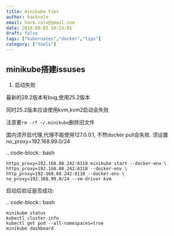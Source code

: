 ```yaml
---
title: minikube tips
author: hackrole
email: hack.role@gmail.com
date: 2018-08-03 10:23:01
draft: false
tags: ["kubernates","docker","tips"]
category: ["tools"]
---
```





minikube搭建issuses
-------------------

1) 启动失败

最新的28.2版本有bug,使用25.2版本

同时25.2版本应该使用kvm,kvm2启动会失败

注意要`rm -rf ~/.minikube`删除旧文件

国内须开启代理,代理不能使用127.0.0.1,
不然docker pull会失败.
须设置no_proxy=192.168.99.0/24

.. code-block:: bash

    https_proxy=192.168.88.242:8118 minikube start --docker-env \
    https_proxy=192.168.88.242:8118 --docker-env \
    http_proxy=192.168.88.242:8118 --docker-env \
    no_proxy=192.168.99.0/24 --vm-driver kvm


启动后验证是否成功:

.. code-block:: bash

    minikube status
    kubectl cluster-info
    kubectl get pod --all-namespaces=true
    minikube dashboard
